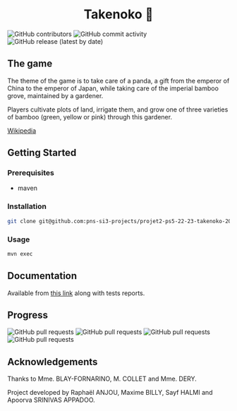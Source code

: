 <h1 style="text-align: center"> Takenoko 🎋</h1>

<img alt="GitHub contributors" src="https://shields.ozeliurs.com/github/contributors/pns-si3-projects/projet2-ps5-22-23-takenoko-2023-c">
<img alt="GitHub commit activity" src="https://shields.ozeliurs.com/github/commit-activity/w/pns-si3-projects/projet2-ps5-22-23-takenoko-2023-c">
<img alt="GitHub release (latest by date)" src="https://shields.ozeliurs.com/github/v/release/pns-si3-projects/projet2-ps5-22-23-takenoko-2023-c">

## The game
The theme of the game is to take care of a panda, a gift from the emperor of China to the emperor of Japan,
while taking care of the imperial bamboo grove, maintained by a gardener.

Players cultivate plots of land, irrigate them,
and grow one of three varieties of bamboo (green, yellow or pink)
through this gardener.

[Wikipedia](https://en.wikipedia.org/wiki/Takenoko_(board_game)#Premise_and_Gameplay)

## Getting Started

### Prerequisites

- maven

### Installation

```bash
git clone git@github.com:pns-si3-projects/projet2-ps5-22-23-takenoko-2023-c.git
```

### Usage

```bash
mvn exec
```

## Documentation

Available from [this link](https://example.com) along with tests reports.

## Progress

<img alt="GitHub pull requests" src="https://shields.ozeliurs.com/github/issues-raw/pns-si3-projects/projet2-ps5-22-23-takenoko-2023-c">
<img alt="GitHub pull requests" src="https://shields.ozeliurs.com/github/issues-closed-raw/pns-si3-projects/projet2-ps5-22-23-takenoko-2023-c">
<img alt="GitHub pull requests" src="https://shields.ozeliurs.com/github/issues-pr-raw/pns-si3-projects/projet2-ps5-22-23-takenoko-2023-c">
<img alt="GitHub pull requests" src="https://shields.ozeliurs.com/github/issues-pr-closed-raw/pns-si3-projects/projet2-ps5-22-23-takenoko-2023-c">

## Acknowledgements

Thanks to Mme. BLAY-FORNARINO, M. COLLET and Mme. DERY.

Project developed by Raphaël ANJOU, Maxime BILLY, Sayf HALMI and Apoorva SRINIVAS APPADOO.

